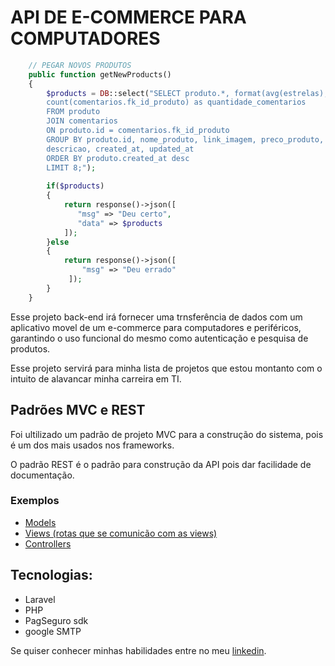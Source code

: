 # API DE E-COMMERCE PARA COMPUTADORES

```php
    // PEGAR NOVOS PRODUTOS
    public function getNewProducts()
    {
        $products = DB::select("SELECT produto.*, format(avg(estrelas), 1) as media_estrelas,
        count(comentarios.fk_id_produto) as quantidade_comentarios
        FROM produto 
        JOIN comentarios
        ON produto.id = comentarios.fk_id_produto
        GROUP BY produto.id, nome_produto, link_imagem, preco_produto,
        descricao, created_at, updated_at
        ORDER BY produto.created_at desc
        LIMIT 8;");
        
        if($products)
        {
            return response()->json([
               "msg" => "Deu certo",
               "data" => $products
            ]);
        }else
        {
            return response()->json([
                "msg" => "Deu errado" 
             ]);
        }
    }
```


Esse projeto back-end irá fornecer uma trnsferência de dados com um aplicativo movel de um e-commerce para computadores e periféricos, garantindo o uso funcional do mesmo como autenticação e pesquisa de produtos.

Esse projeto servirá para minha lista de projetos que estou montanto com o
intuito de alavancar minha carreira em TI.

## Padrões MVC e REST

Foi ultilizado um padrão de projeto MVC para a construção do sistema, pois é um dos mais usados nos frameworks.

O padrão REST é o padrão para construção da API pois dar facilidade de documentação.

### Exemplos

- [Models](https://github.com/RobertoVidaSoota/WEB_SPERENET/tree/master/app/Models)
- [Views (rotas que se comunicão com as views)](https://github.com/RobertoVidaSoota/WEB_SPERENET/tree/master/routes)
- [Controllers](https://github.com/RobertoVidaSoota/WEB_SPERENET/tree/master/app/Http/Controllers)

## Tecnologias:

- Laravel
- PHP
- PagSeguro sdk
- google SMTP

Se quiser conhecer minhas habilidades entre no meu [linkedin](https://www.linkedin.com/in/roberto-carlos-677851174/).